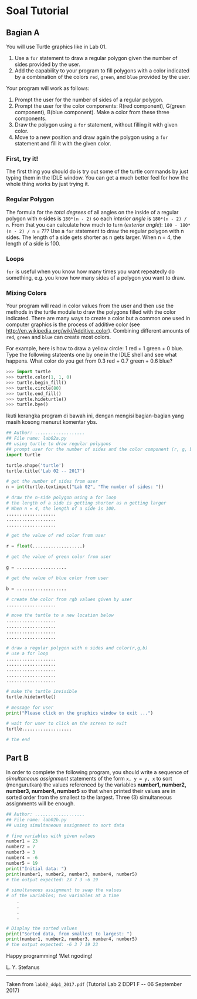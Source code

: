 # Soal Tutorial

## Bagian A

You will use Turtle graphics like in Lab 01.
1. Use a `for` statement to draw a regular polygon given the number of sides
   provided by the user.
2. Add the capability to your program to fill polygons with a color indicated
   by a combination of the colors `red`, `green`, and `blue` provided by the
   user.

Your program will work as follows:
1. Prompt the user for the number of sides of a regular polygon.
2. Prompt the user for the color components: R(red component), G(green
   component), B(blue component). Make a color from these three components.
3. Draw the polygon using a `for` statement, without filling it with given
   color.
4. Move to a new position and draw again the polygon using a `for` statement
   and fill it with the given color.

### First, try it!
The first thing you should do is try out some of the turtle commands by just
typing them in the IDLE window. You can get a much better feel for how the
whole thing works by just trying it.

### Regular Polygon

The formula for the *total degrees* of all angles on the inside of a regular
polygon with *n* sides is `180*(n - 2)` so each *interior angle* is
`180*(n - 2) / n`.
From that you can calculate how much to turn (*exterior angle*):
`180 - 180*(n - 2) / n` = *???*
Use a `for` statement to draw the regular polygon with n sides.
The length of a side gets shorter as n gets larger. When n = 4, the length of
a side is 100.

### Loops

`for` is useful when you know how many times you want repeatedly do something,
e.g. you know how many sides of a polygon you want to draw.

### Mixing Colors

Your program will read in color values from the user and then use the methods
in the turtle module to draw the polygons filled with the color indicated.
There are many ways to create a color but a common one used in computer
graphics is the process of additive color (see
http://en.wikipedia.org/wiki/Additive_color). Combining different amounts of
`red`, `green` and `blue` can create most colors.

For example, here is how to draw a yellow circle: 1 red + 1 green + 0 blue.
Type the following stateents one by one in the IDLE shell and see what
happens. What color do you get from 0.3 red + 0.7 green + 0.6 blue?

```python
>>> import turtle
>>> turtle.color(1, 1, 0)
>>> turtle.begin_fill()
>>> turtle.circle(80)
>>> turtle.end_fill()
>>> turtle.hideturtle()
>>> turtle.bye()
```

Ikuti kerangka program di bawah ini, dengan mengisi bagian-bagian yang masih
kosong menurut komentar ybs.

```python
## Author: ...................
## File name: lab02a.py
## using turtle to draw regular polygons
## prompt user for the number of sides and the color component (r, g, b)
import turtle

turtle.shape('turtle')
turtle.title('Lab 02 -- 2017')

# get the number of sides from user
n = int(turtle.textinput("Lab 02", "The number of sides: "))

# draw the n-side polygon using a for loop
# the length of a side is getting shorter as n getting larger
# When n = 4, the length of a side is 100.
...................
...................
...................

# get the value of red color from user

r = float(...................)

# get the value of green color from user

g = ...................

# get the value of blue color from user

b = ...................

# create the color from rgb values given by user
...................

# move the turtle to a new location below
...................
...................
...................
...................

# draw a regular polygon with n sides and color(r,g,b)
# use a for loop
...................
...................
...................
...................
...................

# make the turtle invisible
turtle.hideturtle()

# message for user
print("Please click on the graphics window to exit ...")

# wait for user to click on the screen to exit
turtle...................

# the end
```

## Part B

In order to complete the following program, you should write a sequence of
*simultaneous assignment* statements of the form `x, y = y, x` to sort
(mengurutkan) the values referenced by the variables **number1, number2,
number3, number4, number5** so that when printed their values are in sorted 
order from the smallest to the largest. Three (3) simultaneous assignments
will be enough.

```python
## Author: ...................
## File name: lab02b.py
## using simultaneous assignment to sort data

# five variables with given values
number1 = 23
number2 = 7
number3 = 3
number4 = -6
number5 = 19
print("Initial data: ")
print(number1, number2, number3, number4, number5)
# the output expected: 23 7 3 -6 19

# simultaneous assignment to swap the values
# of the variables; two variables at a time
    .
    .
    .
    .

# Display the sorted values
print("Sorted data, from smallest to largest: ")
print(number1, number2, number3, number4, number5)
# the output expected: -6 3 7 19 23
```

Happy programming! 'Met ngoding!

L. Y. Stefanus

---

Taken from `lab02_ddp1_2017.pdf` (Tutorial Lab 2 DDP1 F -- 06 September 2017)
